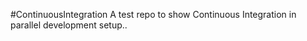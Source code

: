 #ContinuousIntegration
A test repo to show Continuous Integration in parallel development setup..
##
